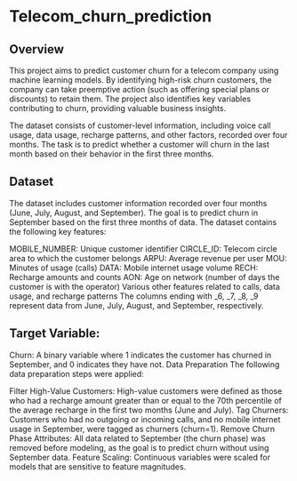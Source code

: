 # Telecom_churn_prediction

## Overview
This project aims to predict customer churn for a telecom company using machine learning models. By identifying high-risk churn customers, the company can take preemptive action (such as offering special plans or discounts) to retain them. The project also identifies key variables contributing to churn, providing valuable business insights.

The dataset consists of customer-level information, including voice call usage, data usage, recharge patterns, and other factors, recorded over four months. The task is to predict whether a customer will churn in the last month based on their behavior in the first three months.

## Dataset
The dataset includes customer information recorded over four months (June, July, August, and September). The goal is to predict churn in September based on the first three months of data. The dataset contains the following key features:

MOBILE_NUMBER: Unique customer identifier
CIRCLE_ID: Telecom circle area to which the customer belongs
ARPU: Average revenue per user
MOU: Minutes of usage (calls)
DATA: Mobile internet usage volume
RECH: Recharge amounts and counts
AON: Age on network (number of days the customer is with the operator)
Various other features related to calls, data usage, and recharge patterns
The columns ending with _6, _7, _8, _9 represent data from June, July, August, and September, respectively.

## Target Variable:
Churn: A binary variable where 1 indicates the customer has churned in September, and 0 indicates they have not.
Data Preparation
The following data preparation steps were applied:

Filter High-Value Customers: High-value customers were defined as those who had a recharge amount greater than or equal to the 70th percentile of the average recharge in the first two months (June and July).
Tag Churners: Customers who had no outgoing or incoming calls, and no mobile internet usage in September, were tagged as churners (churn=1).
Remove Churn Phase Attributes: All data related to September (the churn phase) was removed before modeling, as the goal is to predict churn without using September data.
Feature Scaling: Continuous variables were scaled for models that are sensitive to feature magnitudes.
